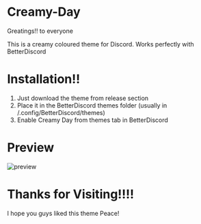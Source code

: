 # Creamy-Day
Greatings!! to everyone

This is a creamy coloured theme for Discord.
Works perfectly with BetterDiscord

# Installation!!
1. Just download the theme from release section
2. Place it in the BetterDiscord themes folder
(usually in /.config/BetterDiscord/themes)
3. Enable Creamy Day from themes tab in BetterDiscord
# Preview
![preview](https://github.com/developer-vivek/Creamy-Day/assets/85994908/d692b914-bb9e-42f8-8af4-a22fe6d0107e)

# Thanks for Visiting!!!!
I hope you guys liked this theme
Peace!
